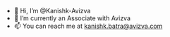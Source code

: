 - 👋 Hi, I’m @Kanishk-Avizva
- 🌱 I’m currently an Associate with Avizva
- 📫 You can reach me at kanishk.batra@avizva.com

<!---
Kanishk-Avizva/Kanishk-Avizva is a ✨ special ✨ repository because its `README.md` (this file) appears on your GitHub profile.
You can click the Preview link to take a look at your changes.
--->
